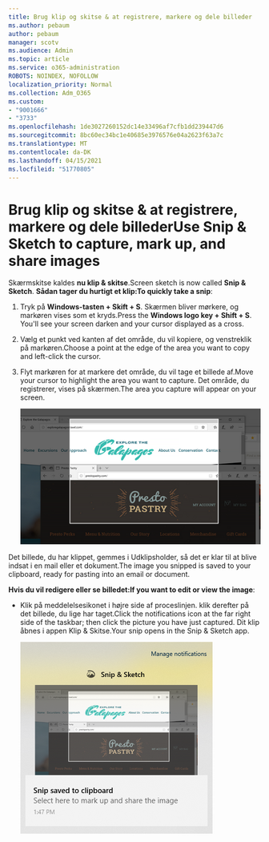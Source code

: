 ```yaml
---
title: Brug klip og skitse & at registrere, markere og dele billeder
ms.author: pebaum
author: pebaum
manager: scotv
ms.audience: Admin
ms.topic: article
ms.service: o365-administration
ROBOTS: NOINDEX, NOFOLLOW
localization_priority: Normal
ms.collection: Adm_O365
ms.custom:
- "9001666"
- "3733"
ms.openlocfilehash: 1de3027260152dc14e33496af7cfb1dd239447d6
ms.sourcegitcommit: 8bc60ec34bc1e40685e3976576e04a2623f63a7c
ms.translationtype: MT
ms.contentlocale: da-DK
ms.lasthandoff: 04/15/2021
ms.locfileid: "51770805"
---
```

# <a name="use-snip--sketch-to-capture-mark-up-and-share-images"></a><span data-ttu-id="5403c-102">Brug klip og skitse & at registrere, markere og dele billeder</span><span class="sxs-lookup"><span data-stu-id="5403c-102">Use Snip & Sketch to capture, mark up, and share images</span></span>

<span data-ttu-id="5403c-103">Skærmskitse kaldes **nu klip & skitse**.</span><span class="sxs-lookup"><span data-stu-id="5403c-103">Screen sketch is now called **Snip & Sketch**.</span></span> <span data-ttu-id="5403c-104">**Sådan tager du hurtigt et klip:**</span><span class="sxs-lookup"><span data-stu-id="5403c-104">**To quickly take a snip**:</span></span>

1. <span data-ttu-id="5403c-105">Tryk på **Windows-tasten + Skift + S**. Skærmen bliver mørkere, og markøren vises som et kryds.</span><span class="sxs-lookup"><span data-stu-id="5403c-105">Press the **Windows logo key + Shift + S**. You'll see your screen darken and your cursor displayed as a cross.</span></span> 

2. <span data-ttu-id="5403c-106">Vælg et punkt ved kanten af det område, du vil kopiere, og venstreklik på markøren.</span><span class="sxs-lookup"><span data-stu-id="5403c-106">Choose a point at the edge of the area you want to copy and left-click the cursor.</span></span> 

3. <span data-ttu-id="5403c-107">Flyt markøren for at markere det område, du vil tage et billede af.</span><span class="sxs-lookup"><span data-stu-id="5403c-107">Move your cursor to highlight the area you want to capture.</span></span> <span data-ttu-id="5403c-108">Det område, du registrerer, vises på skærmen.</span><span class="sxs-lookup"><span data-stu-id="5403c-108">The area you capture will appear on your screen.</span></span>

   ![billede af fremhævet markering](media/snipone.png)

<span data-ttu-id="5403c-110">Det billede, du har klippet, gemmes i Udklipsholder, så det er klar til at blive indsat i en mail eller et dokument.</span><span class="sxs-lookup"><span data-stu-id="5403c-110">The image you snipped is saved to your clipboard, ready for pasting into an email or document.</span></span> 

<span data-ttu-id="5403c-111">**Hvis du vil redigere eller se billedet:**</span><span class="sxs-lookup"><span data-stu-id="5403c-111">**If you want to edit or view the image**:</span></span> 

- <span data-ttu-id="5403c-112">Klik på meddelelsesikonet i højre side af proceslinjen. klik derefter på det billede, du lige har taget.</span><span class="sxs-lookup"><span data-stu-id="5403c-112">Click the notifications icon at the far right side of the taskbar; then click the picture you have just captured.</span></span> <span data-ttu-id="5403c-113">Dit klip åbnes i appen Klip & Skitse.</span><span class="sxs-lookup"><span data-stu-id="5403c-113">Your snip opens in the Snip & Sketch app.</span></span>

   ![billede af billede, der vises i klippeappen](media/sniptwo.png)
